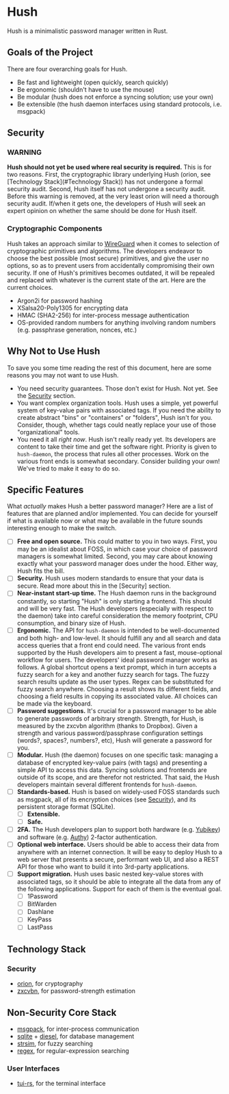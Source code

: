 # Hush
Hush is a minimalistic password manager written in Rust.

## Goals of the Project
There are four overarching goals for Hush.

- Be fast and lightweight (open quickly, search quickly)
- Be ergonomic (shouldn't have to use the mouse)
- Be modular (hush does not enforce a syncing solution; use your own)
- Be extensible (the hush daemon interfaces using standard protocols, i.e. msgpack)

## Security
### WARNING
**Hush should not yet be used where real security is required.** This is for two reasons. First, the cryptographic library underlying Hush (orion, see [Technology Stack](#Technology Stack)) has not undergone a formal security audit. Second, Hush itself has not undergone a security audit. Before this warning is removed, at the very least orion will need a thorough security audit. If/when it gets one, the developers of Hush will seek an expert opinion on whether the same should be done for Hush itself.

### Cryptographic Components
Hush takes an approach similar to [WireGuard](https://www.wireguard.com/) when it comes to selection of cryptographic primitives and algorithms. The developers endeavor to choose the best possible (most secure) primitives, and give the user no options, so as to prevent users from accidentally compromising their own security. If one of Hush's primitives becomes outdated, it will be repealed and replaced with whatever is the current state of the art. Here are the current choices.
- Argon2i for password hashing
- XSalsa20-Poly1305 for encrypting data
- HMAC (SHA2-256) for inter-process message authentication
- OS-provided random numbers for anything involving random numbers (e.g. passphrase generation, nonces, etc.)

## Why Not to Use Hush
To save you some time reading the rest of this document, here are some reasons you may not want to use Hush.
- You need security guarantees. Those don't exist for Hush. Not yet. See the [Security](#Security) section. 
- You want complex organization tools. Hush uses a simple, yet powerful system of key-value pairs with associated tags. If you need the ability to create abstract "bins" or "containers" or "folders", Hush isn't for you. Consider, though, whether tags could neatly replace your use of those "organizational" tools. 
- You need it all *right now*. Hush isn't really ready yet. Its developers are content to take their time and get the software right. Priority is given to `hush-daemon`, the process that rules all other processes. Work on the various front ends is somewhat secondary. Consider building your own! We've tried to make it easy to do so.

## Specific Features
What *actually* makes Hush a better password manager? Here are a list of features that are planned and/or implemented. You can decide for yourself if what is available now or what may be available in the future sounds interesting enough to make the switch.
- [ ] **Free and open source.** This could matter to you in two ways. First, you may be an idealist about FOSS, in which case your choice of password managers is somewhat limited. Second, you may care about knowing exactly what your password manager does under the hood. Either way, Hush fits the bill.
- [ ] **Security.** Hush uses modern standards to ensure that your data is secure. Read more about this in the [Security] section.
- [ ] **Near-instant start-up time.** The Hush daemon runs in the background constantly, so starting "Hush" is only starting a frontend. This should and will be very fast. The Hush developers (especially with respect to the daemon) take into careful consideration the memory footprint, CPU consumption, and binary size of Hush.
- [ ] **Ergonomic.** The API for `hush-daemon` is intended to be well-documented and both high- and low-level. It should fulfill any and all search and data access queries that a front end could need. The various front ends supported by the Hush developers aim to present a fast, mouse-optional workflow for users. The developers' ideal password manager works as follows. A global shortcut opens a text prompt, which in turn accepts a fuzzy search for a key and another fuzzy search for tags. The fuzzy search results update as the user types. Regex can be substituted for fuzzy search anywhere. Choosing a result shows its different fields, and choosing a field results in copying its associated value. All choices can be made via the keyboard.
- [ ] **Password suggestions.** It's crucial for a password manager to be able to generate passwords of arbitrary strength. Strength, for Hush, is measured by the zxcvbn algorithm (thanks to Dropbox). Given a strength and various password/passphrase configuration settings (words?, spaces?, numbers?, etc), Hush will generate a password for you.
- [ ] **Modular.** Hush (the daemon) focuses on one specific task: managing a database of encrypted key-value pairs (with tags) and presenting a simple API to access this data. Syncing solutions and frontends are outside of its scope, and are therefor not restricted. That said, the Hush developers maintain several different frontends for `hush-daemon`.
- [ ] **Standards-based.** Hush is based on widely-used FOSS standards such as msgpack, all of its encryption choices (see [Security](#Security)), and its persistent storage format (SQLite). 
  - [ ] **Extensible.**
  - [ ] **Safe.**
- [ ] **2FA.** The Hush developers plan to support both hardware (e.g. [Yubikey](https://www.yubico.com/)) and software (e.g. [Authy](https://authy.com/)) 2-factor authentication.
- [ ] **Optional web interface.** Users should be able to access their data from anywhere with an internet connection. It will be easy to deploy Hush to a web server that presents a secure, performant web UI, and also a REST API for those who want to build it into 3rd-party applications.
- [ ] **Support migration.** Hush uses basic nested key-value stores with associated tags, so it should be able to integrate all the data from any of the following applications. Support for each of them is the eventual goal.
  - [ ] 1Password
  - [ ] BitWarden
  - [ ] Dashlane
  - [ ] KeyPass
  - [ ] LastPass

## Technology Stack
### Security
- [orion](https://crates.io/crates/orion), for cryptography
- [zxcvbn](https://crates.io/crates/zxcvbn-rs), for password-strength estimation

## Non-Security Core Stack
- [msgpack](https://msgpack.org/), for inter-process communication
- [sqlite](https://sqlite.org/index.html) + [diesel](http://diesel.rs/), for database management
- [strsim](https://crates.io/crates/strsim), for fuzzy searching
- [regex](https://crates.io/crates/regex), for regular-expression searching

### User Interfaces
- [tui-rs](https://crates.io/crates/tui), for the terminal interface
